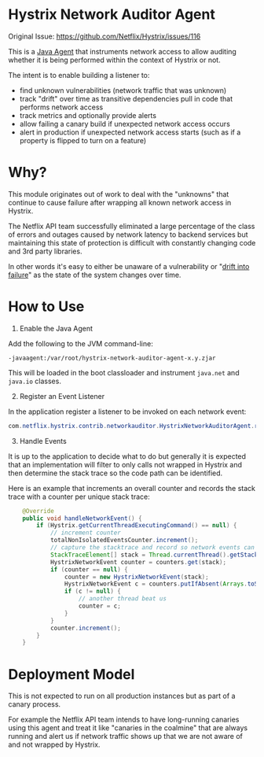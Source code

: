 # Hystrix Network Auditor Agent

Original Issue: https://github.com/Netflix/Hystrix/issues/116

This is a [Java Agent](http://docs.oracle.com/javase/6/docs/api/java/lang/instrument/package-summary.html) that instruments network access to allow auditing whether it is being performed within the context of Hystrix or not.

The intent is to enable building a listener to:

- find unknown vulnerabilities (network traffic that was unknown)
- track "drift" over time as transitive dependencies pull in code that performs network access
- track metrics and optionally provide alerts
- allow failing a canary build if unexpected network access occurs
- alert in production if unexpected network access starts (such as if a property is flipped to turn on a feature)


# Why?

This module originates out of work to deal with the "unknowns" that continue to cause failure after wrapping all known network access in Hystrix.

The Netflix API team successfully eliminated a large percentage of the class of errors and outages caused by network latency to backend services but maintaining this state of protection is difficult with constantly changing code and 3rd party libraries.

In other words it's easy to either be unaware of a vulnerability or "[drift into failure](http://www.amazon.com/Drift-into-Failure-ebook/dp/B009KOKXKY/ref=tmm_kin_title_0)" as the state of the system changes over time.


# How to Use

1) Enable the Java Agent

Add the following to the JVM command-line:

```
-javaagent:/var/root/hystrix-network-auditor-agent-x.y.zjar
```

This will be loaded in the boot classloader and instrument `java.net` and `java.io` classes.

2) Register an Event Listener

In the application register a listener to be invoked on each network event:

```java
com.netflix.hystrix.contrib.networkauditor.HystrixNetworkAuditorAgent.registerEventListener(eventListener)
```

3) Handle Events

It is up to the application to decide what to do but generally it is expected that an implementation will filter to only calls not wrapped in Hystrix and then determine the stack trace so the code path can be identified.

Here is an example that increments an overall counter and records the stack trace with a counter per unique stack trace:

```java
    @Override
    public void handleNetworkEvent() {
        if (Hystrix.getCurrentThreadExecutingCommand() == null) {
            // increment counter
            totalNonIsolatedEventsCounter.increment();
            // capture the stacktrace and record so network events can be debugged and tracked down
            StackTraceElement[] stack = Thread.currentThread().getStackTrace();
            HystrixNetworkEvent counter = counters.get(stack);
            if (counter == null) {
                counter = new HystrixNetworkEvent(stack);
                HystrixNetworkEvent c = counters.putIfAbsent(Arrays.toString(stack), counter);
                if (c != null) {
                    // another thread beat us
                    counter = c;
                }
            }
            counter.increment();
        }
    }
```

# Deployment Model

This is not expected to run on all production instances but as part of a canary process.

For example the Netflix API team intends to have long-running canaries using this agent and treat it like "canaries in the coalmine" that are always running and alert us if network traffic shows up that we are not aware of and not wrapped by Hystrix.
